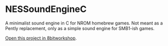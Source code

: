 NESSoundEngineC
=====
A minimalist sound engine in C for NROM homebrew games.
Not meant as a Pently replacement, only as a simple sound engine for SMB1-ish games.

[Open this project in 8bitworkshop](http://8bitworkshop.com/redir.html?platform=nes&importURL=https%3A%2F%2Fgithub.com%2Fadrian09011%2FNESSoundEngineC&file=music.c).
